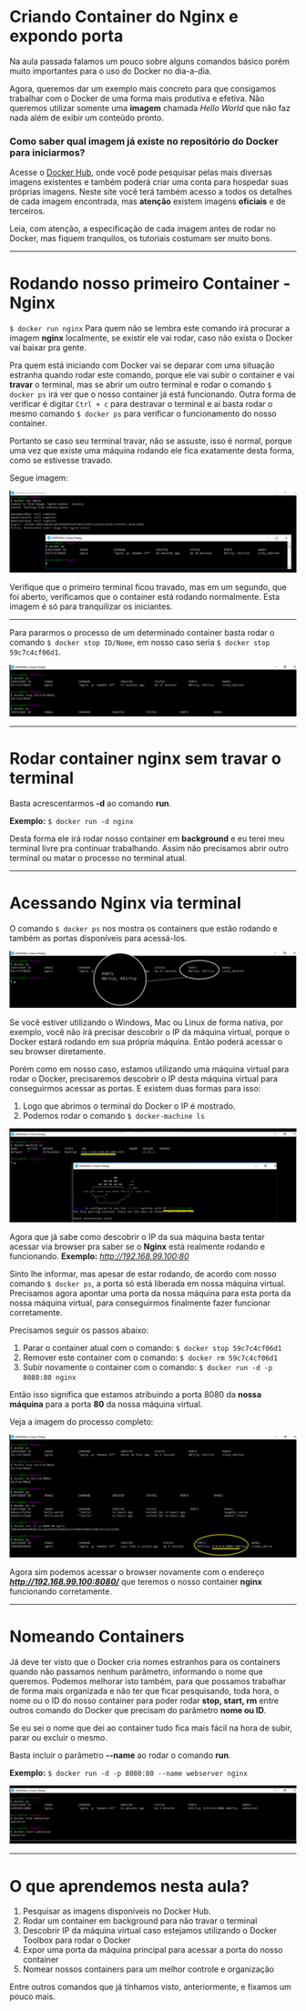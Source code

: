 # Criando Container do Nginx e expondo porta

Na aula passada falamos um pouco sobre alguns comandos básico porém muito importantes para o uso do Docker no dia-a-dia.

Agora, queremos dar um exemplo mais concreto para que consigamos trabalhar com o Docker de uma forma mais produtiva e efetiva. Não queremos utilizar somente uma **imagem** chamada _Hello World_ que não faz nada além de exibir um conteúdo pronto.

### Como saber qual imagem já existe no repositório do Docker para iniciarmos?

Acesse o [Docker Hub](https://hub.docker.com), onde você pode pesquisar pelas mais diversas imagens existentes e também poderá criar uma conta para hospedar suas próprias imagens. Neste site você terá também acesso a todos os detalhes de cada imagem encontrada, mas **atenção** existem imagens **oficiais** e de terceiros.

Leia, com atenção, a especificação de cada imagem antes de rodar no Docker, mas fiquem tranquilos, os tutoriais costumam ser muito bons.

***

# Rodando nosso primeiro Container - Nginx

`$ docker run nginx` Para quem não se lembra este comando irá procurar a imagem **nginx** localmente, se existir ele vai rodar, caso não exista o Docker vai baixar pra gente.

Pra quem está iniciando com Docker vai se deparar com uma situação estranha quando rodar este comando, porque ele vai subir o container e vai **travar** o terminal, mas se abrir um outro terminal e rodar o comando `$ docker ps` irá ver que o nosso container já está funcionando. Outra forma de verificar é digitar `Ctrl + c` para destravar o terminal e ai basta rodar o mesmo comando `$ docker ps` para verificar o funcionamento do nosso container.

Portanto se caso seu terminal travar, não se assuste, isso é normal, porque uma vez que existe uma máquina rodando ele fica exatamente desta forma, como se estivesse travado.

Segue imagem:

![Docker run nginx](./images/docker-run-nginx.png "Docker run nginx")

Verifique que o primeiro terminal ficou travado, mas em um segundo, que foi aberto, verificamos que o container está rodando normalmente. Esta imagem é só para tranquilizar os iniciantes.

***
Para pararmos o processo de um determinado container basta rodar o comando `$ docker stop ID/Nome`, em nosso caso seria `$ docker stop 59c7c4cf06d1`.

![Docker run stop](./images/docker-run-stop.png "Docker run stop")

***

# Rodar container nginx sem travar o terminal

Basta acrescentarmos **-d** ao comando **run**.

**Exemplo:** `$ docker run -d nginx`

Desta forma ele irá rodar nosso container em **background** e eu terei meu terminal livre pra continuar trabalhando. Assim não precisamos abrir outro terminal ou matar o processo no terminal atual.

***

# Acessando Nginx via terminal

O comando `$ docker ps` nos mostra os containers que estão rodando e também as portas disponíveis para acessá-los.

![Docker posts](./images/docker-ports.png "Docker ports")

Se você estiver utilizando o Windows, Mac ou Linux de forma nativa, por exemplo, você não irá precisar descobrir o IP da máquina virtual, porque o Docker estará rodando em sua própria máquina. Então poderá acessar o seu browser diretamente.

Porém como em nosso caso, estamos utilizando uma máquina virtual para rodar o Docker, precisaremos descobrir o IP desta máquina virtual para conseguirmos acessar as portas. E existem duas formas para isso:

1. Logo que abrimos o terminal do Docker o IP é mostrado.
2. Podemos rodar o comando `$ docker-machine ls`

![Docker Machine IP](./images/docker-machine-ip.png "Docker Machine IP")

Agora que já sabe como descobrir o IP da sua máquina basta tentar acessar via browser pra saber se o **Nginx** está realmente rodando e funcionando. **Exemplo:** _http://192.168.99.100:80_

Sinto lhe informar, mas apesar de estar rodando, de acordo com nosso comando `$ docker ps`, a porta só está liberada em nossa máquina virtual. Precisamos agora apontar uma porta da nossa máquina para esta porta da nossa máquina virtual, para conseguirmos finalmente fazer funcionar corretamente.

Precisamos seguir os passos abaixo:

1. Parar o container atual com o comando: `$ docker stop 59c7c4cf06d1`
2. Remover este container com o comando: `$ docker rm 59c7c4cf06d1`
3. Subir novamente o container com o comando: `$ docker run -d -p 8080:80 nginx`

Então isso significa que estamos atribuindo a porta 8080 da **nossa máquina** para a porta **80** da nossa máquina virtual.

Veja a imagem do processo completo:

![Docker Expondo Porta](./images/docker-expondo-porta.png "Docker Expondo Porta")

Agora sim podemos acessar o browser novamente com o endereço **_http://192.168.99.100:8080/_** que teremos o nosso container **nginx** funcionando corretamente.

***

# Nomeando Containers

Já deve ter visto que o Docker cria nomes estranhos para os containers quando não passamos nenhum parâmetro, informando o nome que queremos. Podemos melhorar isto também, para que possamos trabalhar de forma mais organizada e não ter que ficar pesquisando, toda hora, o nome ou o ID do nosso container para poder rodar **stop, start, rm** entre outros comando do Docker que precisam do parâmetro **nome ou ID**.

Se eu sei o nome que dei ao container tudo fica mais fácil na hora de subir, parar ou excluir o mesmo.

Basta incluir o parâmetro **--name** ao rodar o comando **run**.

**Exemplo:** `$ docker run -d -p 8080:80 --name webserver nginx`

![Docker nomeando container](./images/docker-name-container.png "Docker nomeando container")

***

# O que aprendemos nesta aula?

1. Pesquisar as imagens disponíveis no Docker Hub.
2. Rodar um container em background para não travar o terminal
3. Descobrir IP da máquina virtual caso estejamos utilizando o Docker Toolbox para rodar o Docker
4. Expor uma porta da máquina principal para acessar a porta do nosso container
5. Nomear nossos containers para um melhor controle e organização

Entre outros comandos que já tínhamos visto, anteriormente, e fixamos um pouco mais.